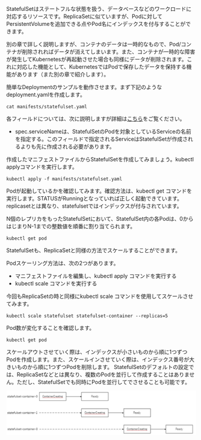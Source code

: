 StatefulSetはステートフルな状態を扱う、データベースなどのワークロードに対応するリソースです。ReplicaSetに似ていますが、Podに対してPersistentVolumeを追加できる点やPod名にインデックスを付与することができます。

別の章で詳しく説明しますが、コンテナのデータは一時的なもので、Pod/コンテナが削除されればデータが消えてしまいます。また、コンテナが一時的な障害が発生してKubernetesが再起動させた場合も同様にデータが削除されます。これに対応した機能として、KubernetesではPodで保存したデータを保持する機能があります（また別の章で紹介します）。

簡単なDeploymentのサンプルを動作させます。まず下記のようなdeployment.yamlを作成します。

```execute
cat manifests/statefulset.yaml
```

各フィールドについては、次に説明しますが詳細は[こちら](https://kubernetes.io/docs/reference/generated/kubernetes-api/v1.16/#statefulset-v1-apps)をご覧ください。

- spec.serviceNameは、StatefulSetのPodを対象としているServiceの名前を指定する。このフィールドで指定されるServiceはStatefulSetが作成されるよりも先に作成される必要があります。

作成したマニフェストファイルからStatefulSetを作成してみましょう。kubectl applyコマンドを実行します。

```execute
kubectl apply -f manifests/statefulset.yaml
```

Podが起動しているかを確認してみます。確認方法は、kubectl get コマンドを実行します。STATUSがRunningとなっていれば正しく起動できています。replicasetとは異なり、statefulsetではインデックスが付与されています。

N個のレプリカをもったStatefulSetにおいて、StatefulSet内の各Podは、0からはじまりN-1までの整数値を順番に割り当てられます。

```execute
kubectl get pod
```

StatefulSetも、ReplicaSetと同様の方法でスケールすることができます。

Podスケーリング方法は、次の2つがあります。
- マニフェストファイルを編集し、kubectl apply コマンドを実行する
- kubectl scale コマンドを実行する

今回もReplicaSetの時と同様にkubectl scale コマンドを使用してスケールさせてみます。

```execute
kubectl scale statefulset statefulset-container --replicas=5
```

Pod数が変化することを確認します。

```execute
kubectl get pod
```

スケールアウトさせていく際は、インデックスが小さいものから順に1つずつPodを作成します。また、スケールインさせていく際は、インデックス番号が大きいものから順に1つずつPodを削除します。 StatefulSetのデフォルトの設定では、ReplicaSetなどとは異なり、複数のPodを並行して作成することはありません。ただし、StatefulSetでも同時にPodを並行してでさせることも可能です。

![file](images/statefulset.png)

